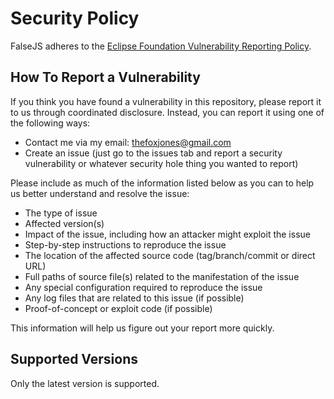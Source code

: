 # Security Policy

FalseJS adheres to the [Eclipse Foundation Vulnerability Reporting Policy](https://www.eclipse.org/security/policy/).

## How To Report a Vulnerability

If you think you have found a vulnerability in this repository, please report it to us through coordinated disclosure.
Instead, you can report it using one of the following ways:

* Contact me via my email: thefoxjones@gmail.com
* Create an issue (just go to the issues tab and report a security vulnerability or whatever security hole thing you wanted to report)

Please include as much of the information listed below as you can to help us better understand and resolve the issue:

* The type of issue 
* Affected version(s)
* Impact of the issue, including how an attacker might exploit the issue
* Step-by-step instructions to reproduce the issue
* The location of the affected source code (tag/branch/commit or direct URL)
* Full paths of source file(s) related to the manifestation of the issue
* Any special configuration required to reproduce the issue
* Any log files that are related to this issue (if possible)
* Proof-of-concept or exploit code (if possible)

This information will help us figure out your report more quickly.

## Supported Versions
Only the latest version is supported.
